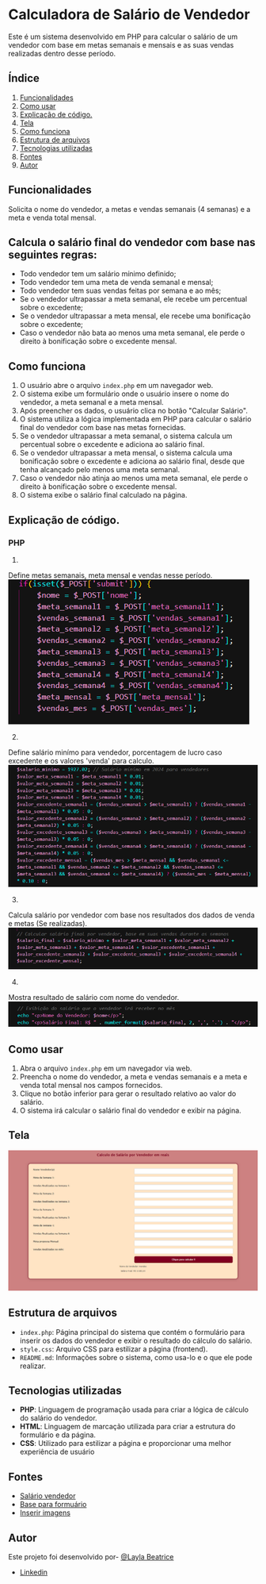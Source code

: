 # Calculadora de Salário de Vendedor
 
Este é um sistema desenvolvido em PHP para calcular o salário de um vendedor com base em metas semanais e mensais e as suas vendas realizadas dentro desse período.
 
## Índice
 
1. [Funcionalidades](#funcionalidades)
2. [Como usar](#como-usar)
3. [Explicação de código.](#explicação-de-código)
4. [Tela](#tela)
5. [Como funciona](#como-funciona)
6. [Estrutura de arquivos](#estrutura-de-arquivos)
7. [Tecnologias utilizadas](#tecnologias-utilizadas)
8. [Fontes](#fontes)
9. [Autor](#autor)
 
## Funcionalidades  
 Solicita o nome do vendedor, a metas e vendas semanais (4 semanas) e a meta e venda total mensal.    
## Calcula o salário final do vendedor com base nas seguintes regras:
- Todo vendedor tem um salário mínimo definido;
- Todo vendedor tem uma meta de venda semanal e mensal;
- Todo vendedor tem suas vendas feitas por semana e ao mês;
- Se o vendedor ultrapassar a meta semanal, ele recebe um percentual sobre o excedente;
- Se o vendedor ultrapassar a meta mensal, ele recebe uma bonificação sobre o excedente;
- Caso o vendedor não bata ao menos uma meta semanal, ele perde o direito à bonificação sobre o excedente mensal.

## Como funciona  

1. O usuário abre o arquivo `index.php` em um navegador web.
2. O sistema exibe um formulário onde o usuário insere o nome do vendedor, a meta semanal e a meta mensal.
3. Após preencher os dados, o usuário clica no botão "Calcular Salário".
4. O sistema utiliza a lógica implementada em PHP para calcular o salário final do vendedor com base nas metas fornecidas.
5. Se o vendedor ultrapassar a meta semanal, o sistema calcula um percentual sobre o excedente e adiciona ao salário final.
6. Se o vendedor ultrapassar a meta mensal, o sistema calcula uma bonificação sobre o excedente e adiciona ao salário final, desde que tenha alcançado pelo menos uma meta semanal.
7. Caso o vendedor não atinja ao menos uma meta semanal, ele perde o direito à bonificação sobre o excedente mensal.
8. O sistema exibe o salário final calculado na página.
  
## Explicação de código.  
### PHP
  
1.
Define metas semanais, meta mensal e vendas nesse período.
![Definir metas e vendas semana-mes](https://github.com/laylabtrice/sistema-salario/blob/main/img/IMG2.png)  
  
2.
Define salário minímo para vendedor, porcentagem de lucro caso excedente e os valores 'venda' para calculo.
![Definir para calculo](https://github.com/laylabtrice/sistema-salario/blob/main/img/IMG3.png)
  
3.
Calcula salário por vendedor com base nos resultados dos dados de venda e metas (Se realizadas).
![Calcula salário](https://github.com/laylabtrice/sistema-salario/blob/main/img/IMG4.png)
  
4.
Mostra resultado de salário com nome do vendedor.
![Resultado de Salário](https://github.com/laylabtrice/sistema-salario/blob/main/img/IMG5.png)
  
## Como usar  
 
1. Abra o arquivo `index.php` em um navegador via web.
2. Preencha o nome do vendedor, a meta e vendas semanais e a meta e venda total mensal nos campos fornecidos.
3. Clique no botão inferior para gerar o resultado relativo ao valor do salário.
4. O sistema irá calcular o salário final do vendedor e exibir na página.

## Tela

![Tela](https://github.com/laylabtrice/sistema-salario/blob/main/img/IMG.png)
  
## Estrutura de arquivos  
 
- `index.php`: Página principal do sistema que contém o formulário para inserir os dados do vendedor e exibir o resultado do cálculo do salário.
- `style.css`: Arquivo CSS para estilizar a página (frontend).
- `README.md`:  Informações sobre o sistema, como usa-lo e o que ele pode realizar.
 
## Tecnologias utilizadas  
 
- **PHP**: Linguagem de programação usada para criar a lógica de cálculo do salário do vendedor.
- **HTML**: Linguagem de marcação utilizada para criar a estrutura do formulário e da página.
- **CSS**: Utilizado para estilizar a página e proporcionar uma melhor experiência de usuário

## Fontes  

- [Salário vendedor](https://www.aen.pr.gov.br/Noticia/Maior-do-Brasil-governador-confirma-novo-Piso-Regional-que-vai-de-R-18-mil-R-21-mil#:~:text=Na%20primeira%2C%20que%20contempla%20os,de%20R%24%201.927%2C02)
- [Base para formuário](https://www.devmedia.com.br/customizando-formularios-com-css/37212)
- [Inserir imagens](https://github.com/orgs/community/discussions/66495)
 
## Autor  

Este projeto foi desenvolvido por- [@Layla Beatrice](https://www.github.com/laylabtrice)
* [Linkedin](https://www.linkedin.com/in/layla-beatrice-a89a352ba/)
